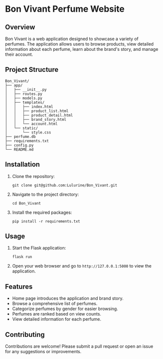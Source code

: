 # Bon Vivant Perfume Website

## Overview
Bon Vivant is a web application designed to showcase a variety of perfumes. The application allows users to browse products, view detailed information about each perfume, learn about the brand's story, and manage their account.

## Project Structure
```
Bon_Vivant/
├── app/
│   ├── __init__.py
│   ├── routes.py
│   ├── models.py
│   ├── templates/
│   │   ├── index.html
│   │   ├── product_list.html
│   │   ├── product_detail.html
│   │   ├── brand_story.html
│   │   └── account.html
│   └── static/
│       └── style.css
├── perfume.db
├── requirements.txt
├── config.py
└── README.md
```

## Installation
1. Clone the repository:
   ```
   git clone git@github.com:Lulurine/Bon_Vivant.git
   ```
2. Navigate to the project directory:
   ```
   cd Bon_Vivant
   ```
3. Install the required packages:
   ```
   pip install -r requirements.txt
   ```

## Usage
1. Start the Flask application:
   ```
   flask run
   ```
2. Open your web browser and go to `http://127.0.0.1:5000` to view the application.

## Features
- Home page introduces the application and brand story.
- Browse a comprehensive list of perfumes.
- Categorize perfumes by gender for easier browsing.
- Perfumes are ranked based on view counts.
- View detailed information for each perfume.

## Contributing
Contributions are welcome! Please submit a pull request or open an issue for any suggestions or improvements.